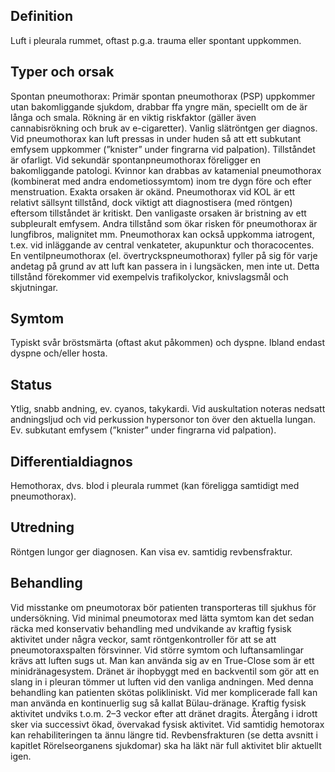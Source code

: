 ## Definition

Luft i pleurala rummet, oftast p.g.a. trauma eller spontant uppkommen.

## Typer och orsak

Spontan pneumothorax:
Primär spontan pneumothorax (PSP) uppkommer utan bakomliggande sjukdom, drabbar ffa yngre män, speciellt om de är långa och smala. Rökning är en viktig riskfaktor (gäller även cannabisrökning och bruk av e-cigaretter). Vanlig slätröntgen ger diagnos. Vid pneumothorax kan luft pressas in under huden så att ett subkutant emfysem uppkommer (”knister” under fingrarna vid palpation). Tillståndet är ofarligt.
Vid sekundär spontanpneumothorax föreligger en bakomliggande patologi. Kvinnor kan drabbas av katamenial pneumothorax (kombinerat med andra endometiossymtom) inom tre dygn före och efter menstruation. Exakta orsaken är okänd. Pneumothorax vid KOL är ett relativt sällsynt tillstånd, dock viktigt att diagnostisera (med röntgen) eftersom tillståndet är kritiskt. Den vanligaste orsaken är bristning av ett subpleuralt emfysem. Andra tillstånd som ökar risken för pneumothorax är lungfibros, malignitet mm.
Pneumothorax kan också uppkomma iatrogent, t.ex. vid inläggande av central venkateter, akupunktur och thoracocentes. En ventilpneumothorax (el. övertryckspneumothorax) fyller på sig för varje andetag på grund av att luft kan passera in i lungsäcken, men inte ut. Detta tillstånd förekommer vid exempelvis trafikolyckor, knivslagsmål och skjutningar.

## Symtom

Typiskt svår bröstsmärta (oftast akut påkommen) och dyspne. Ibland endast dyspne och/eller hosta.

## Status

Ytlig, snabb andning, ev. cyanos, takykardi. Vid auskultation noteras nedsatt andningsljud och vid perkussion hypersonor ton över den aktuella lungan. Ev. subkutant emfysem (”knister” under fingrarna vid palpation).

## Differentialdiagnos

Hemothorax, dvs. blod i pleurala rummet (kan föreligga samtidigt med pneumothorax).

## Utredning

Röntgen lungor ger diagnosen. Kan visa ev. samtidig revbensfraktur.

## Behandling

Vid misstanke om pneumotorax bör patienten transporteras till sjukhus för undersökning. Vid minimal pneumotorax med lätta symtom kan det sedan räcka med konservativ behandling med undvikande av kraftig fysisk aktivitet under några veckor, samt röntgenkontroller för att se att pneumotoraxspalten försvinner. Vid större symtom och luftansamlingar krävs att luften sugs ut. Man kan använda sig av en True-Close som är ett minidränagesystem. Dränet är ihopbyggt med en backventil som gör att en slang in i pleuran tömmer ut luften vid den vanliga andningen. Med denna behandling kan patienten skötas polikliniskt. Vid mer komplicerade fall kan man använda en kontinuerlig sug så kallat Bülau-dränage. Kraftig fysisk aktivitet undviks t.o.m. 2–3 veckor efter att dränet dragits. Återgång i idrott sker via successivt ökad, övervakad fysisk aktivitet. Vid samtidig hemotorax kan rehabiliteringen ta ännu längre tid. Revbensfrakturen (se detta avsnitt i kapitlet Rörelseorganens sjukdomar) ska ha läkt när full aktivitet blir aktuellt igen.

